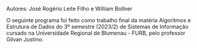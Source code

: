 Autores: José Rogério Leite Filho e William Bollner

O seguinte programa foi feito como trabalho final da matéria Algoritmos e Estrutura de Dados do 3º semestre (2023/2) de Sistemas de Informação cursado na Universidade Regional de Blumenau - FURB, pelo professor Gilvan Justino.
